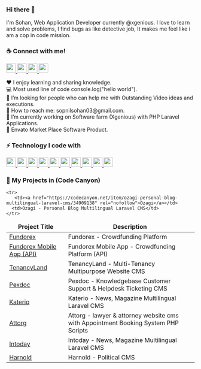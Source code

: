 <h3>Hi there 👋</h3>
I'm Sohan, Web Application Developer currently @xgenious. I love to learn and solve problems, I find bugs as like detective job, It makes me feel like i am a cop in code mission.

<h3>☕ Connect with me!</h3>
<p dir="auto">
    <a href="https://www.facebook.com/sopnil.ahamed/" rel="nofollow">
    <img src="https://camo.githubusercontent.com/053c8d36fc1998f33e6c04b8d3668638b2c9242082c762fcf9ab1bb4ecd78664/68747470733a2f2f696d672e736869656c64732e696f2f7374617469632f76313f6d6573736167653d46616365626f6f6b266c6f676f3d66616365626f6f6b266c6162656c436f6c6f723d35633563356326636f6c6f723d623937373065266c6f676f436f6c6f723d7768697465266c6162656c3d253230" height="25" data-canonical-src="https://img.shields.io/static/v1?message=Facebook&amp;logo=facebook&amp;labelColor=5c5c5c&amp;color=b9770e&amp;logoColor=white&amp;label=%20" style="max-width: 100%;">
  </a>
 <a href="#" rel="nofollow">
    <img src="https://camo.githubusercontent.com/3d5549eed7489ba6f8a511faef18145d20c02e9bc5437ce6cf0a6bfd8d273169/68747470733a2f2f696d672e736869656c64732e696f2f7374617469632f76313f6d6573736167653d596f7574756265266c6f676f3d796f7574756265266c6162656c436f6c6f723d35633563356326636f6c6f723d313138326333266c6f676f436f6c6f723d7768697465266c6162656c3d253230" height="25" data-canonical-src="https://img.shields.io/static/v1?message=Youtube&amp;logo=youtube&amp;labelColor=5c5c5c&amp;color=1182c3&amp;logoColor=white&amp;label=%20" style="max-width: 100%;">
  </a>
   <a href="mailto:sopnilsohan03@gmail.com">
    <img src="https://camo.githubusercontent.com/9ca64a702ac95e479284aa9be60618369eed6191a41171d9145a9a0601a9a0ee/68747470733a2f2f696d672e736869656c64732e696f2f7374617469632f76313f6d6573736167653d476d61696c266c6f676f3d676d61696c266c6162656c436f6c6f723d35633563356326636f6c6f723d464630303030266c6f676f436f6c6f723d7768697465266c6162656c3d253230" height="25" data-canonical-src="https://img.shields.io/static/v1?message=Gmail&amp;logo=gmail&amp;labelColor=5c5c5c&amp;color=FF0000&amp;logoColor=white&amp;label=%20" style="max-width: 100%;">
  </a>
<a target="_blank" rel="noopener noreferrer" href="https://www.linkedin.com/in/al-ahsan-00a612197/"><img src="https://camo.githubusercontent.com/59e8cfdca16f027d492ee17e4a90c25e6d511d1d4b41c8afc3bfb479e2030912/68747470733a2f2f696d672e736869656c64732e696f2f7374617469632f76313f6d6573736167653d4c696e6b6564696e266c6f676f3d6c696e6b6564696e266c6162656c436f6c6f723d35633563356326636f6c6f723d443441433044266c6f676f436f6c6f723d7768697465266c6162656c3d253230" height="25" data-canonical-src="https://img.shields.io/static/v1?message=Linkedin&amp;logo=linkedin&amp;labelColor=5c5c5c&amp;color=D4AC0D&amp;logoColor=white&amp;label=%20" style="max-width: 100%;"></a>


  
</p>





<p>
    <span>♥️ I enjoy learning and sharing knowledge.</span> <br>
    <span>💻 Most used line of code console.log("hello world").</span> <br>
    <span>🤔 I’m looking for people who can help me with Outstanding Video ideas and executions.</span> <br>
    <span>📧 How to reach me: sopnilsohan03@gmail.com.</span> <br>
    <span>🔭  I’m currently working on Software farm (Xgenious) with PHP Laravel Applications. </span> <br>
    <span>🔭  Envato Market Place Software Product.</span> <br>
    
</p>

<h3>⚡ Technology I code with</h3>
<p align="left">
  <a href="#">
    <img src ="https://img.shields.io/static/v1?message=PHP&logo=php&labelColor=5c5c5c&color=1182c3&logoColor=white&label=%20" height="25" style="max-width: 100%;">
  </a>
   <a href="#">
    <img src ="https://img.shields.io/static/v1?message=Laravel&logo=laravel&labelColor=5c5c5c&color=FF0000&logoColor=white&label=%20" height="25" style="max-width: 100%;">
  </a>
   <a href="#">
    <img src ="https://img.shields.io/static/v1?message=Vue Js&logo=vuedotjs&labelColor=5c5c5c&color=D4AC0D&logoColor=white&label=%20" height="25" style="max-width: 100%;">
  </a>
  <a href="#">
    <img src ="https://img.shields.io/static/v1?message=MySql&logo=laravel&labelColor=5c5c5c&color=4d7902&logoColor=white&label=%20" height="25" style="max-width: 100%;">
  </a>
  <a href="#">
    <img src ="https://img.shields.io/static/v1?message=JavaScript&logo=javascript&labelColor=5c5c5c&color=52307c&logoColor=white&label=%20" height="25" style="max-width: 100%;">
  </a>
  <a href="#">
    <img src ="https://img.shields.io/static/v1?message=Jquery&logo=jquery&labelColor=5c5c5c&color=b9770e&logoColor=white&label=%20" height="25" style="max-width: 100%;">
  </a>
   <a href="#">
    <img src ="https://img.shields.io/static/v1?message=Ajax&logo=json&labelColor=5c5c5c&color=0e6251&logoColor=white&label=%20" height="25" style="max-width: 100%;">
  </a>
   <a href="#">
    <img src ="https://img.shields.io/static/v1?message=HTML&logo=html5&labelColor=5c5c5c&color=5f6a6a&logoColor=white&label=%20" height="25" style="max-width: 100%;">
  </a>
   <a href="#">
    <img src ="https://img.shields.io/static/v1?message=CSS3&logo=css3&labelColor=5c5c5c&color=e67e22&logoColor=white&label=%20" height="25" style="max-width: 100%;">
  </a>
   <a href="#">
    <img src ="https://img.shields.io/static/v1?message=Bootstrap&logo=bootstrap&labelColor=5c5c5c&color=5D6D7E&logoColor=white&label=%20" height="25" style="max-width: 100%;">
  </a>
</p>

<!-- <h3>🐛 Tutorial and Course</h3>
<p> 
  <a href="https://www.youtube.com/c/WebJourneybd" target="_blank">
    <img src ="https://img.shields.io/static/v1?message=PHP&logo=php&labelColor=5c5c5c&color=008000&logoColor=white&label=%20" height="25" style="max-width: 100%;">
  </a>
   <a href="https://www.youtube.com/c/WebJourneybd" target="_blank">
    <img src ="https://img.shields.io/static/v1?message=Laravel&logo=laravel&labelColor=5c5c5c&color=FF0000&logoColor=white&label=%20" height="25" style="max-width: 100%;">
  </a>
   <a href="https://www.youtube.com/c/WebJourneybd" target="_blank">
    <img src ="https://img.shields.io/static/v1?message=Vue Js&logo=vuedotjs&labelColor=5c5c5c&color=808000&logoColor=white&label=%20" height="25" style="max-width: 100%;">
  </a>
     <a href="https://web-journey.xyz" target="_blank">
    <img src ="https://img.shields.io/static/v1?message=My Course&logo=laravel&labelColor=5c5c5c&color=000000&logoColor=white&label=%20" height="25" style="max-width: 100%;">
  </a>
</p> -->

<h3>🔭 My Projects in (Code Canyon)</h3>
<table>
  <thead align="center">
    <tr>
      <td><b>Project Title</b></td>
      <td><b>Description</b></td>
    </tr>
  </thead>
  <tbody>
    <tr>
      <td><a href="https://codecanyon.net/item/fundorex-crowdfunding-platform/33286096" rel="nofollow">Fundorex</a></td>
      <td>Fundorex - Crowdfunding Platform</td>
    </tr>
      <tr>
      <td><a href="https://codecanyon.net/item/crowdfunding-platform-flutter-mobile-app-fundorex/39675422" rel="nofollow">Fundorex Mobile App (API)</a></td>
      <td>Fundorex Mobile App - Crowdfunding Platform (API) </td>
    </tr>
     <tr>
      <td><a href="https://codecanyon.net/item/tenancyland-multitenancy-multipurpose-website-cms/38663702" rel="nofollow">TenancyLand</a></td>
      <td>TenancyLand - Multi-Tenancy Multipurpose Website CMS</td>
    </tr>
    <tr>
      <td><a href="https://codecanyon.net/item/pexdoc-knowledgebase-customer-support-helpdesk-ticketing-cms/33858909" rel="nofollow">Pexdoc</a></td>
      <td>Pexdoc - Knowledgebase Customer Support & Helpdesk Ticketing CMS</td>
    </tr>
      <tr>
      <td><a href="https://codecanyon.net/item/katerio-news-magazine-multilingual-laravel-cms/36096805" rel="nofollow">Katerio</a></td>
      <td>Katerio - News, Magazine Multilingual Laravel CMS</td>
    </tr>
    <tr>
      <td><a href="https://codecanyon.net/item/attorg-lawyer-attorney-website-cms-with-appointment-booking-system-php-scripts/32547529" rel="nofollow">Attorg</a></td>
      <td>Attorg - lawyer & attorney website cms with Appointment Booking System PHP Scripts</td>
    </tr>  
    <tr>
      <td><a href="https://codecanyon.net/item/intoday-news-magazine-multilingual-laravel-cms/35217402" rel="nofollow">Intoday</a></td>
      <td>Intoday - News, Magazine Multilingual Laravel CMS</td>
    </tr>
    <tr>
      <td><a href="https://codecanyon.net/item/harnold-political-cms/33788263" rel="nofollow">Harnold</a></td>
      <td>Harnold - Political CMS</td>
    </tr> 

    <tr>
       <td><a href="https://codecanyon.net/item/ozagi-personal-blog-multilingual-laravel-cms/34909138" rel="nofollow">Ozagi</a></td>
      <td>Ozagi - Personal Blog Multilingual Laravel CMS</td>
    </tr> 
  
  </tbody>
</table>

<!--
**nazmulcse11/nazmulcse11** is a ✨ _special_ ✨ repository because its `README.md` (this file) appears on your GitHub profile.

Here are some ideas to get you started:

- 🔭 I’m currently working on ...
- 🌱 I’m currently learning ...
- 👯 I’m looking to collaborate on ...
- 🤔 I’m looking for help with ...
- 💬 Ask me about ...
- 📫 How to reach me: ...
- 😄 Pronouns: ...
- ⚡ Fun fact: ...
-->
